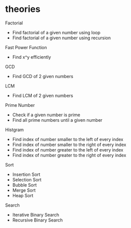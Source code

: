 # theories

Factorial
- Find factorial of a given number using loop
- Find factorial of a given number using recursion

Fast Power Function
- Find x^y efficiently

GCD
- Find GCD of 2 given numbers

LCM
- Find LCM of 2 given numbers

Prime Number
- Check if a given number is prime
- Find all prime numbers until a given number

Histgram
- Find index of number smaller to the left of every index
- Find index of number smaller to the right of every index
- Find index of number greater to the left of every index
- Find index of number greater to the right of every index

Sort
- Insertion Sort
- Selection Sort
- Bubble Sort
- Merge Sort
- Heap Sort

Search
- Iterative Binary Search
- Recursive Binary Search